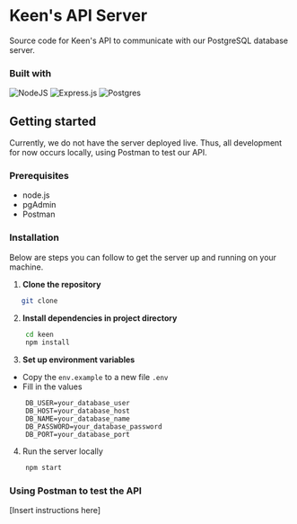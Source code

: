 # Keen's API Server

Source code for Keen's API to communicate with our PostgreSQL database server.

### Built with
![NodeJS](https://img.shields.io/badge/node.js-6DA55F?style=for-the-badge&logo=node.js&logoColor=white)
![Express.js](https://img.shields.io/badge/express.js-%23404d59.svg?style=for-the-badge&logo=express&logoColor=%2361DAFB)
![Postgres](https://img.shields.io/badge/postgres-%23316192.svg?style=for-the-badge&logo=postgresql&logoColor=white)

## Getting started 

Currently, we do not have the server deployed live. Thus, all development for now occurs locally, using Postman to test our API. 

### Prerequisites

- node.js
- pgAdmin
- Postman

### Installation

Below are steps you can follow to get the server up and running on your machine.

1. **Clone the repository**
```bash
   git clone 
```

2. **Install dependencies in project directory**
```bash
    cd keen
    npm install
```

3. **Set up environment variables**

- Copy the `env.example` to a new file `.env`
- Fill in the values
```
    DB_USER=your_database_user
    DB_HOST=your_database_host
    DB_NAME=your_database_name
    DB_PASSWORD=your_database_password
    DB_PORT=your_database_port
```

4. Run the server locally

```bash
    npm start
```

### Using Postman to test the API

[Insert instructions here]